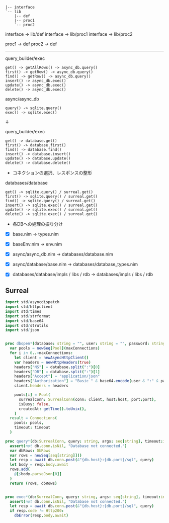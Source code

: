 ```
|-- interface
`-- lib
    |-- def
    |-- proc1
    `-- proc2
```

interface -> lib/def
interface -> lib/proc1
interface -> lib/proc2

proc1 -> def
proc2 -> def

---

query_builder/exec
```
get() -> getAllRows() -> async_db.query()
first() -> getRow() -> async_db.query()
find() -> getRow() -> async_db.query()
insert() -> async_db.exec()
update() -> async_db.exec()
delete() -> async_db.exec()
```

async/async_db
```
query() -> sqlite.query()
exec() -> sqlite.exec()
```

↓

query_builder/exec
```
get() -> database.get()
first() -> database.first()
find() -> database.find()
insert() -> database.insert()
update() -> database.update()
delete() -> database.delete()
```
- コネクションの選択、レスポンスの整形

databases/database
```
get() -> sqlite.query() / surreal.get()
first() -> sqlite.query() / surreal.get()
find() -> sqlite.query() / surreal.get()
insert() -> sqlite.exec() / surreal.get()
update() -> sqlite.exec() / surreal.get()
delete() -> sqlite.exec() / surreal.get()
```
- 各DBへの処理の振り分け

- [x] base.nim -> types.nim
- [x] baseEnv.nim -> env.nim
- [x] async/async_db.nim -> databases/database.nim
- [x] async/database/base.nim -> databases/database_types.nim
- [x] databases/database/impls / libs / rdb -> databases/impls / libs / rdb


## Surreal

```nim
import std/asyncdispatch
import std/httpclient
import std/times
import std/strformat
import std/base64
import std/strutils
import std/json


proc dbopen*(database: string = "", user: string = "", password: string = "", host: string = "", port: int32 = 0, maxConnections: int = 1, timeout=30): Connections =
  var pools = newSeq[Pool](maxConnections)
  for i in 0..<maxConnections:
    let client = newAsyncHttpClient()
    var headers = newHttpHeaders(true)
    headers["NS"] = database.split(":")[0]
    headers["DB"] = database.split(":")[1]
    headers["Accept"] = "application/json"
    headers["Authorization"] = "Basic " & base64.encode(user & ":" & password)
    client.headers = headers

    pools[i] = Pool(
      surrealConn: SurrealConn(conn: client, host:host, port:port),
      isBusy: false,
      createdAt: getTime().toUnix(),
    )
  result = Connections(
    pools: pools,
    timeout: timeout
  )

proc query*(db:SurrealConn, query: string, args: seq[string], timeout:int):Future[(seq[Row], DbRows)] {.async.} =
  assert(not db.conn.isNil, "Database not connected.")
  var dbRows: DbRows
  var rows = newSeq[seq[string]]()
  let resp = await db.conn.post(&"{db.host}:{db.port}/sql", query)
  let body = resp.body.await
  rows.add(
    @[$body.parseJson[0]]
  )
  return (rows, dbRows)


proc exec*(db:SurrealConn, query: string, args: seq[string], timeout:int) {.async.} =
  assert(not db.conn.isNil, "Database not connected.")
  let resp = await db.conn.post(&"{db.host}:{db.port}/sql", query)
  if resp.code != Http200:
    dbError(resp.body.await)
```
